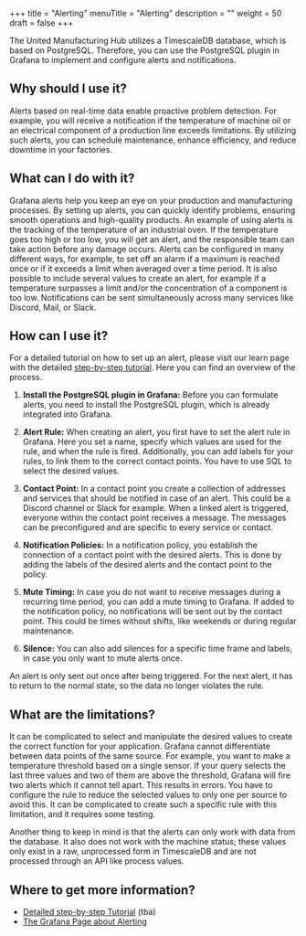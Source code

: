 +++
title = "Alerting"
menuTitle = "Alerting"
description = ""
weight = 50
draft = false
+++

  The United Manufacturing Hub utilizes a TimescaleDB database, which is based 
  on PostgreSQL. Therefore, you can use the PostgreSQL plugin in Grafana to 
  implement and configure alerts and notifications.


## Why should I use it?

  Alerts based on real-time data enable proactive problem detection.
  For example, you will receive a notification if the temperature of machine
  oil or an electrical component of a production line exceeds limitations.
  By utilizing such alerts, you can schedule maintenance, enhance efficiency, 
  and reduce downtime in your factories.

## What can I do with it?

  Grafana alerts help you keep an eye on your production and manufacturing 
  processes. By setting up alerts, you can quickly identify problems,
  ensuring smooth operations and high-quality products. 
  An example of using alerts is the tracking of the temperature 
  of an industrial oven. If the temperature goes too high or too low, you 
  will get an alert, and the responsible team can take action before any damage occurs.
  Alerts can be configured in many different ways, for example,
  to set off an alarm if a maximum is reached once or if it exceeds a limit when
  averaged over a time period. It is also possible to include several values
  to create an alert, for example if a temperature surpasses a limit and/or the 
  concentration of a component is too low.
  Notifications can be sent simultaneously across many services like Discord,
  Mail, or Slack.

## How can I use it?

  For a detailed tutorial on how to set up an alert, please visit our learn page 
  with the detailed [step-by-step tutorial](https://learn.umh.app/). Here you
  can find an overview of the process. 

1. **Install the PostgreSQL plugin in Grafana:**
  Before you can formulate alerts, you need to install the PostgreSQL plugin, 
  which is already integrated into Grafana.
  
2. **Alert Rule:**
  When creating an alert, you first have to set the alert rule in Grafana. Here
  you set a name, specify which values are used for the rule, and
  when the rule is fired. Additionally, you can add labels for your rules,
  to link them to the correct contact points. You have to use SQL to select the 
  desired values.

3. **Contact Point:**
  In a contact point you create a collection of addresses and services that 
  should be notified in case of an alert. This could be a Discord channel or
  Slack for example. When a linked alert is triggered, everyone within the 
  contact point receives a message. The messages can be preconfigured and are 
  specific to every service or contact.

4. **Notification Policies:**
  In a notification policy, you establish the connection of a contact point 
  with the desired alerts. This is done by adding the labels of the desired
  alerts and the contact point to the policy.

5. **Mute Timing:**
  In case you do not want to receive messages during a recurring time 
  period, you can add a mute timing to Grafana. If added to the notification 
  policy, no notifications will be sent out by the contact point. This could be 
  times without shifts, like weekends or during regular maintenance.

6. **Silence:**
  You can also add silences for a specific time frame and labels, in case 
  you only want to mute alerts once.

  An alert is only sent out once 
  after being triggered. For the next alert, it has to return to the normal 
  state, so the data no longer violates the rule.

## What are the limitations?

  It can be complicated to select and manipulate the desired values to create
  the correct function for your application. Grafana cannot
  differentiate between data points of the same source. For example, you
  want to make a  temperature threshold based on a single sensor.
  If your query selects the last three values and two of them are above the
  threshold, Grafana will fire two alerts which it cannot tell apart.
  This results in errors. You have to configure the rule to reduce the selected 
  values to only one per source to avoid this.
  It can be complicated to create such a specific rule with this limitation, and
  it requires some testing. 
  
  Another thing to keep in mind is that the alerts can only work with data from
  the database. It also does not work with the machine status; these values only 
  exist in a raw, unprocessed form in TimescaleDB and are not processed through 
  an API like process values.

## Where to get more information?
  - [Detailed step-by-step Tutorial](https://learn.umh.app/) (tba)
  - [The Grafana Page about Alerting](https://grafana.com/docs/grafana/latest/alerting/)